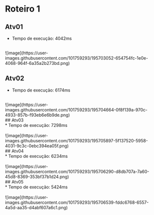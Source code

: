 # Roteiro 1 <br>
## Atv01 <br>
* Tempo de execução: 4042ms <br>
<br>
![image](https://user-images.githubusercontent.com/101759293/195703052-654754fc-1e0e-4068-964f-6a35a2b273bd.png)
<br>

## Atv02 <br>
* Tempo de execução: 6174ms <br>
<br>
![image](https://user-images.githubusercontent.com/101759293/195704664-0f8f139a-970c-4933-857b-f93eb6e6b9de.png)
<br>
## Atv03 <br>
* Tempo de execução: 7298ms <br>
<br>
![image](https://user-images.githubusercontent.com/101759293/195705897-5f137520-5958-4031-9c3c-0ebc394ea05f.png)
<br>
## Atv04 <br>
* Tempo de execução: 6234ms <br>
<br>
![image](https://user-images.githubusercontent.com/101759293/195706290-d8db707a-7a60-45d8-8369-353bf37b1d24.png)<br>
## Atv05 <br>
* Tempo de execução: 5424ms <br>
<br>
![image](https://user-images.githubusercontent.com/101759293/195706539-fddc6768-6557-4a5d-aa35-d4abf607a6c1.png)
<br>

